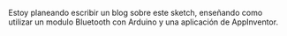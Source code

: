 Estoy planeando escribir un blog sobre este sketch, enseñando como utilizar un modulo Bluetooth con Arduino y una aplicación de AppInventor.
